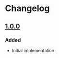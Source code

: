 # Changelog

## [1.0.0]

### Added
- Initial implementation

[1.0.0]: https://github.com/SuppieRK/spring-boot-multilevel-cache-starter/compare/6a187283...v1.0.0